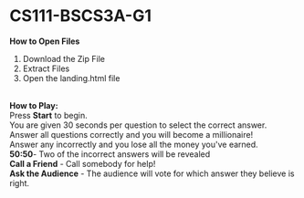 # CS111-BSCS3A-G1

**How to Open Files**<br>
1. Download the Zip File<br>
2. Extract Files<br>
3. Open the landing.html file<br><br>

**How to Play:** <br>
Press **Start** to begin.<br>
You are given 30 seconds per question to select the correct answer.<br>
Answer all questions correctly and you will become a millionaire!<br>
Answer any incorrectly and you lose all the money you've earned.  <br>
**50:50**- Two of the incorrect answers will be revealed<br>
**Call a Friend** - Call somebody for help!<br>
**Ask the Audience** - The audience will vote for which answer they believe is right.<br>
